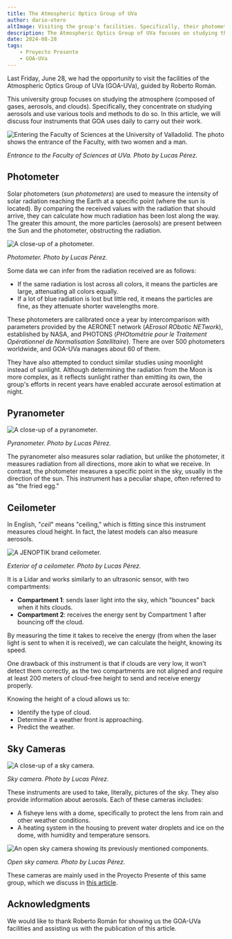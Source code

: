```yaml
---
title: The Atmospheric Optics Group of UVa
author: dario-otero
altImage: Visiting the group's facilities. Specifically, their photometers.
description: The Atmospheric Optics Group of UVa focuses on studying the atmosphere, particularly aerosols.
date: 2024-08-28
tags:
    - Proyecto Presente
    - GOA-UVa
---
```


Last Friday, June 28, we had the opportunity to visit the facilities of the Atmospheric Optics Group of UVa (GOA-UVa), guided by Roberto Román.

This university group focuses on studying the atmosphere (composed of gases, aerosols, and clouds). Specifically, they concentrate on studying aerosols and use various tools and methods to do so. In this article, we will discuss four instruments that GOA uses daily to carry out their work.

![Entering the Faculty of Sciences at the University of Valladolid. The photo shows the entrance of the Faculty, with two women and a man.](/images/contenido/el-grupo-de-optica-atmosferica-de-la-uva/entrando.webp)

*Entrance to the Faculty of Sciences at UVa. Photo by Lucas Pérez.*

## Photometer

Solar photometers (*sun photometers*) are used to measure the intensity of solar radiation reaching the Earth at a specific point (where the sun is located). By comparing the received values with the radiation that should arrive, they can calculate how much radiation has been lost along the way. The greater this amount, the more particles (aerosols) are present between the Sun and the photometer, obstructing the radiation.

![A close-up of a photometer.](/images/contenido/el-grupo-de-optica-atmosferica-de-la-uva/fotometro.webp)

*Photometer. Photo by Lucas Pérez.*

Some data we can infer from the radiation received are as follows:

- If the same radiation is lost across all colors, it means the particles are large, attenuating all colors equally.
- If a lot of blue radiation is lost but little red, it means the particles are fine, as they attenuate shorter wavelengths more.

These photometers are calibrated once a year by intercomparison with parameters provided by the AERONET network (*AErosol RObotic NETwork*), established by NASA, and PHOTONS (*PHOtométrie pour le Traitement Opérationnel de Normalisation Satellitaire*). There are over 500 photometers worldwide, and GOA-UVa manages about 60 of them.

They have also attempted to conduct similar studies using moonlight instead of sunlight. Although determining the radiation from the Moon is more complex, as it reflects sunlight rather than emitting its own, the group's efforts in recent years have enabled accurate aerosol estimation at night.

## Pyranometer

![A close-up of a pyranometer.](/images/contenido/el-grupo-de-optica-atmosferica-de-la-uva/piranometro.webp)

*Pyranometer. Photo by Lucas Pérez.*

The pyranometer also measures solar radiation, but unlike the photometer, it measures radiation from all directions, more akin to what we receive. In contrast, the photometer measures a specific point in the sky, usually in the direction of the sun. This instrument has a peculiar shape, often referred to as "the fried egg."

## Ceilometer

In English, "*ceil*" means "ceiling," which is fitting since this instrument measures cloud height. In fact, the latest models can also measure aerosols.

![A JENOPTIK brand ceilometer.](/images/contenido/el-grupo-de-optica-atmosferica-de-la-uva/ceilometro.webp)

*Exterior of a ceilometer. Photo by Lucas Pérez.*

It is a Lidar and works similarly to an ultrasonic sensor, with two compartments:

- **Compartment 1**: sends laser light into the sky, which "bounces" back when it hits clouds.
- **Compartment 2**: receives the energy sent by Compartment 1 after bouncing off the cloud.

By measuring the time it takes to receive the energy (from when the laser light is sent to when it is received), we can calculate the height, knowing its speed.

One drawback of this instrument is that if clouds are very low, it won't detect them correctly, as the two compartments are not aligned and require at least 200 meters of cloud-free height to send and receive energy properly.

Knowing the height of a cloud allows us to:

- Identify the type of cloud.
- Determine if a weather front is approaching.
- Predict the weather.

## Sky Cameras

![A close-up of a sky camera.](/images/contenido/el-grupo-de-optica-atmosferica-de-la-uva/camara-de-cielo.webp)

*Sky camera. Photo by Lucas Pérez.*

These instruments are used to take, literally, pictures of the sky. They also provide information about aerosols. Each of these cameras includes:

- A fisheye lens with a dome, specifically to protect the lens from rain and other weather conditions.
- A heating system in the housing to prevent water droplets and ice on the dome, with humidity and temperature sensors.

![An open sky camera showing its previously mentioned components.](/images/contenido/el-grupo-de-optica-atmosferica-de-la-uva/camara-de-cielo-por-dentro.webp)

*Open sky camera. Photo by Lucas Pérez.*

These cameras are mainly used in the Proyecto Presente of this same group, which we discuss in [this article](/el-proyecto-del-futuro-esta-en-valladolid-proyecto-presente).

## Acknowledgments

We would like to thank Roberto Román for showing us the GOA-UVa facilities and assisting us with the publication of this article.